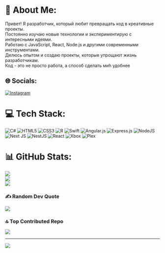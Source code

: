# 💫 About Me:
Привет! Я разработчик, который любит превращать код в креативные проекты.<br>Постоянно изучаю новые технологии и экспериментирую с интересными идеями.<br>Работаю с JavaScript, React, Node.js и другими современными инструментами.<br>Делюсь опытом и создаю проекты, которые упрощают жизнь разработчикам.<br>Код - это не просто работа, а способ сделать миh удобнее<br>


## 🌐 Socials:
[![Instagram](https://img.shields.io/badge/Instagram-%23E4405F.svg?logo=Instagram&logoColor=white)](https://instagram.com/chlwxt) 

# 💻 Tech Stack:
![C#](https://img.shields.io/badge/c%23-%23239120.svg?style=for-the-badge&logo=csharp&logoColor=white) ![HTML5](https://img.shields.io/badge/html5-%23E34F26.svg?style=for-the-badge&logo=html5&logoColor=white) ![CSS3](https://img.shields.io/badge/css3-%231572B6.svg?style=for-the-badge&logo=css3&logoColor=white) ![R](https://img.shields.io/badge/r-%23276DC3.svg?style=for-the-badge&logo=r&logoColor=white) ![Swift](https://img.shields.io/badge/swift-F54A2A?style=for-the-badge&logo=swift&logoColor=white) ![Angular.js](https://img.shields.io/badge/angular.js-%23E23237.svg?style=for-the-badge&logo=angularjs&logoColor=white) ![Express.js](https://img.shields.io/badge/express.js-%23404d59.svg?style=for-the-badge&logo=express&logoColor=%2361DAFB) ![NodeJS](https://img.shields.io/badge/node.js-6DA55F?style=for-the-badge&logo=node.js&logoColor=white) ![Next JS](https://img.shields.io/badge/Next-black?style=for-the-badge&logo=next.js&logoColor=white) ![NestJS](https://img.shields.io/badge/nestjs-%23E0234E.svg?style=for-the-badge&logo=nestjs&logoColor=white) ![React](https://img.shields.io/badge/react-%2320232a.svg?style=for-the-badge&logo=react&logoColor=%2361DAFB) ![Xbox](https://img.shields.io/badge/xbox-%23107C10.svg?style=for-the-badge&logo=xbox&logoColor=white) ![Plex](https://img.shields.io/badge/plex-%23E5A00D.svg?style=for-the-badge&logo=plex&logoColor=white)
# 📊 GitHub Stats:
![](https://github-readme-stats.vercel.app/api?username=FaraTop7&theme=outrun&hide_border=false&include_all_commits=true&count_private=true)<br/>
![](https://nirzak-streak-stats.vercel.app/?user=FaraTop7&theme=outrun&hide_border=false)<br/>
![](https://github-readme-stats.vercel.app/api/top-langs/?username=FaraTop7&theme=outrun&hide_border=false&include_all_commits=true&count_private=true&layout=compact)

### ✍️ Random Dev Quote
![](https://quotes-github-readme.vercel.app/api?type=vetical&theme=radical)

### 🔝 Top Contributed Repo
![](https://github-contributor-stats.vercel.app/api?username=FaraTop7&limit=5&theme=dark&combine_all_yearly_contributions=true)

---
[![](https://visitcount.itsvg.in/api?id=FaraTop7&icon=0&color=0)](https://visitcount.itsvg.in)

<!-- Proudly created with GPRM ( https://gprm.itsvg.in ) -->

